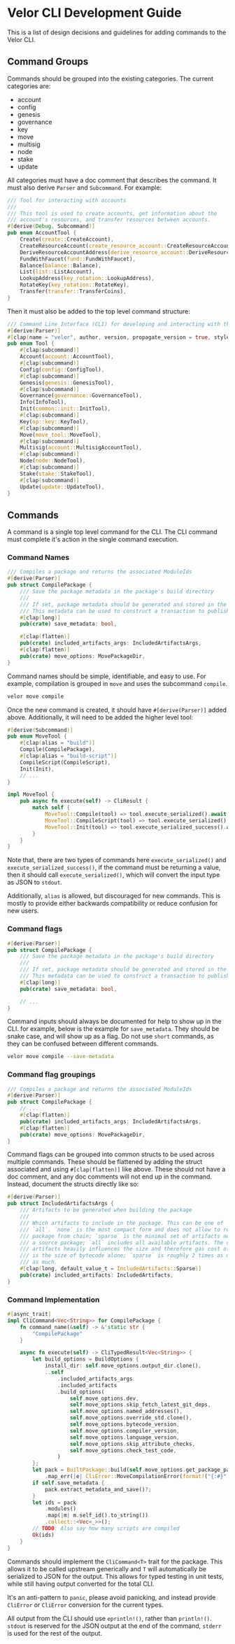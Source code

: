 # Velor CLI Development Guide

This is a list of design decisions and guidelines for adding commands to the Velor CLI.

## Command Groups

Commands should be grouped into the existing categories. The current categories are:

- account
- config
- genesis
- governance
- key
- move
- multisig
- node
- stake
- update

All categories must have a doc comment that describes the command. It must also derive `Parser` and `Subcommand`. For
example:

```rust
/// Tool for interacting with accounts
///
/// This tool is used to create accounts, get information about the
/// account's resources, and transfer resources between accounts.
#[derive(Debug, Subcommand)]
pub enum AccountTool {
    Create(create::CreateAccount),
    CreateResourceAccount(create_resource_account::CreateResourceAccount),
    DeriveResourceAccountAddress(derive_resource_account::DeriveResourceAccount),
    FundWithFaucet(fund::FundWithFaucet),
    Balance(balance::Balance),
    List(list::ListAccount),
    LookupAddress(key_rotation::LookupAddress),
    RotateKey(key_rotation::RotateKey),
    Transfer(transfer::TransferCoins),
}
```

Then it must also be added to the top level command structure:

```rust
/// Command Line Interface (CLI) for developing and interacting with the Velor blockchain
#[derive(Parser)]
#[clap(name = "velor", author, version, propagate_version = true, styles = velor_cli_common::velor_cli_style())]
pub enum Tool {
    #[clap(subcommand)]
    Account(account::AccountTool),
    #[clap(subcommand)]
    Config(config::ConfigTool),
    #[clap(subcommand)]
    Genesis(genesis::GenesisTool),
    #[clap(subcommand)]
    Governance(governance::GovernanceTool),
    Info(InfoTool),
    Init(common::init::InitTool),
    #[clap(subcommand)]
    Key(op::key::KeyTool),
    #[clap(subcommand)]
    Move(move_tool::MoveTool),
    #[clap(subcommand)]
    Multisig(account::MultisigAccountTool),
    #[clap(subcommand)]
    Node(node::NodeTool),
    #[clap(subcommand)]
    Stake(stake::StakeTool),
    #[clap(subcommand)]
    Update(update::UpdateTool),
}
```

## Commands

A command is a single top level command for the CLI. The CLI command must complete it's action in the single command
execution.

### Command Names

```rust
/// Compiles a package and returns the associated ModuleIds
#[derive(Parser)]
pub struct CompilePackage {
    /// Save the package metadata in the package's build directory
    ///
    /// If set, package metadata should be generated and stored in the package's build directory.
    /// This metadata can be used to construct a transaction to publish a package.
    #[clap(long)]
    pub(crate) save_metadata: bool,

    #[clap(flatten)]
    pub(crate) included_artifacts_args: IncludedArtifactsArgs,
    #[clap(flatten)]
    pub(crate) move_options: MovePackageDir,
}
```

Command names should be simple, identifiable, and easy to use. For example, compilation is grouped in `move` and uses
the subcommand `compile`.

```bash
velor move compile
```

Once the new command is created, it should have `#[derive(Parser)]` added above. Additionally, it will need to be added
the higher level tool:

```rust
#[derive(Subcommand)]
pub enum MoveTool {
    #[clap(alias = "build")]
    Compile(CompilePackage),
    #[clap(alias = "build-script")]
    CompileScript(CompileScript),
    Init(Init),
    // ...
}

impl MoveTool {
    pub async fn execute(self) -> CliResult {
        match self {
            MoveTool::Compile(tool) => tool.execute_serialized().await,
            MoveTool::CompileScript(tool) => tool.execute_serialized().await,
            MoveTool::Init(tool) => tool.execute_serialized_success().await,
        }
    }
}
```

Note that, there are two types of commands here `execute_serialized()` and `execute_serialized_success()`, if the
command must be returning a value, then it should call `execute_serialized()`, which will convert the input type as JSON
to `stdout`.

Additionally, `alias` is allowed, but discouraged for new commands. This is mostly to provide either backwards
compatibility or reduce confusion for new users.

### Command flags

```rust
#[derive(Parser)]
pub struct CompilePackage {
    /// Save the package metadata in the package's build directory
    ///
    /// If set, package metadata should be generated and stored in the package's build directory.
    /// This metadata can be used to construct a transaction to publish a package.
    #[clap(long)]
    pub(crate) save_metadata: bool,

    // ...
}
```

Command inputs should always be documented for help to show up in the CLI. for example, below is the example for
`save_metadata`. They should be snake case, and will show up as a flag. Do not use `short` commands, as they can be
confused between different commands.

```bash
velor move compile --save-metadata
```

### Command flag groupings

```rust
/// Compiles a package and returns the associated ModuleIds
#[derive(Parser)]
pub struct CompilePackage {
    // ...
    #[clap(flatten)]
    pub(crate) included_artifacts_args: IncludedArtifactsArgs,
    #[clap(flatten)]
    pub(crate) move_options: MovePackageDir,
}
```

Command flags can be grouped into common structs to be used across multiple commands. These should be flattened by
adding the struct associated and using `#[clap(flatten)]` like above. These should not have a doc comment, and any doc
comments will not end up in the command. Instead, document the structs directly like so:

```rust
#[derive(Parser)]
pub struct IncludedArtifactsArgs {
    /// Artifacts to be generated when building the package
    ///
    /// Which artifacts to include in the package. This can be one of `none`, `sparse`, and
    /// `all`. `none` is the most compact form and does not allow to reconstruct a source
    /// package from chain; `sparse` is the minimal set of artifacts needed to reconstruct
    /// a source package; `all` includes all available artifacts. The choice of included
    /// artifacts heavily influences the size and therefore gas cost of publishing: `none`
    /// is the size of bytecode alone; `sparse` is roughly 2 times as much; and `all` 3-4
    /// as much.
    #[clap(long, default_value_t = IncludedArtifacts::Sparse)]
    pub(crate) included_artifacts: IncludedArtifacts,
}
```

### Command Implementation

```rust
#[async_trait]
impl CliCommand<Vec<String>> for CompilePackage {
    fn command_name(&self) -> &'static str {
        "CompilePackage"
    }

    async fn execute(self) -> CliTypedResult<Vec<String>> {
        let build_options = BuildOptions {
            install_dir: self.move_options.output_dir.clone(),
            ..self
                .included_artifacts_args
                .included_artifacts
                .build_options(
                    self.move_options.dev,
                    self.move_options.skip_fetch_latest_git_deps,
                    self.move_options.named_addresses(),
                    self.move_options.override_std.clone(),
                    self.move_options.bytecode_version,
                    self.move_options.compiler_version,
                    self.move_options.language_version,
                    self.move_options.skip_attribute_checks,
                    self.move_options.check_test_code,
                )
        };
        let pack = BuiltPackage::build(self.move_options.get_package_path()?, build_options)
            .map_err(|e| CliError::MoveCompilationError(format!("{:#}", e)))?;
        if self.save_metadata {
            pack.extract_metadata_and_save()?;
        }
        let ids = pack
            .modules()
            .map(|m| m.self_id().to_string())
            .collect::<Vec<_>>();
        // TODO: Also say how many scripts are compiled
        Ok(ids)
    }
}
```

Commands should implement the `CliCommand<T>` trait for the package. This allows it to be called upstream generically
and `T` will automatically be serialized to JSON for the output. This allows for typed testing in unit tests, while
still having output converted for the total CLI.

It's an anti-pattern to `panic`, please avoid panicking, and instead provide `CliError` or `CliError` conversion for the
current types.

All output from the CLI should use `eprintln!()`, rather than `println!()`.  `stdout` is reserved for the JSON output at
the end of the command, `stderr` is used for the rest of the output.
